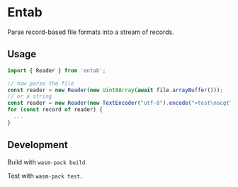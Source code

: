 # Entab

Parse record-based file formats into a stream of records.

## Usage

```javascript
import { Reader } from 'entab';

// now parse the file
const reader = new Reader(new Uint8Array(await file.arrayBuffer()));
// or a string
const reader = new Reader(new TextEncoder("utf-8").encode(">test\nacgt"));
for (const record of reader) {
  ...
}
```

## Development

Build with `wasm-pack build`.

Test with `wasm-pack test`.

